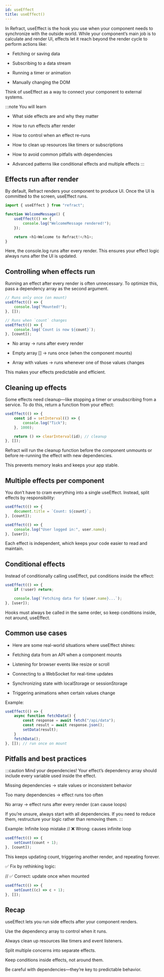 ```yaml
---
id: useEffect
title: useEffect()
---
```


In Refract, useEffect is the hook you use when your component needs to synchronize with the outside world.
While your component’s main job is to calculate and render UI, effects let it reach beyond the render cycle to perform actions like:

- Fetching or saving data

- Subscribing to a data stream

- Running a timer or animation

- Manually changing the DOM

Think of useEffect as a way to connect your component to external systems.

:::note
You will learn

- What side effects are and why they matter

- How to run effects after render

- How to control when an effect re-runs

- How to clean up resources like timers or subscriptions

- How to avoid common pitfalls with dependencies

- Advanced patterns like conditional effects and multiple effects
  :::

## Effects run after render

By default, Refract renders your component to produce UI. Once the UI is committed to the screen, useEffect runs.

```js
import { useEffect } from "refract";

function WelcomeMessage() {
	useEffect(() => {
		console.log("WelcomeMessage rendered!");
	});

	return <h1>Welcome to Refract!</h1>;
}
```

Here, the console.log runs after every render. This ensures your effect logic always runs after the UI is updated.

## Controlling when effects run

Running an effect after every render is often unnecessary. To optimize this, pass a dependency array as the second argument.

```js
// Runs only once (on mount)
useEffect(() => {
	console.log("Mounted!");
}, []);

// Runs when `count` changes
useEffect(() => {
	console.log(`Count is now ${count}`);
}, [count]);
```

- No array → runs after every render

- Empty array [] → runs once (when the component mounts)

- Array with values → runs whenever one of those values changes

This makes your effects predictable and efficient.

## Cleaning up effects

Some effects need cleanup—like stopping a timer or unsubscribing from a service. To do this, return a function from your effect:

```js
useEffect(() => {
	const id = setInterval(() => {
		console.log("Tick");
	}, 1000);

	return () => clearInterval(id); // cleanup
}, []);
```

Refract will run the cleanup function before the component unmounts or before re-running the effect with new dependencies.

This prevents memory leaks and keeps your app stable.

## Multiple effects per component

You don’t have to cram everything into a single useEffect. Instead, split effects by responsibility:

```js
useEffect(() => {
	document.title = `Count: ${count}`;
}, [count]);

useEffect(() => {
	console.log("User logged in:", user.name);
}, [user]);
```

Each effect is independent, which keeps your code easier to read and maintain.

## Conditional effects

Instead of conditionally calling useEffect, put conditions inside the effect:

```js
useEffect(() => {
	if (!user) return;

	console.log(`Fetching data for ${user.name}...`);
}, [user]);
```

Hooks must always be called in the same order, so keep conditions inside, not around, useEffect.

## Common use cases

- Here are some real-world situations where useEffect shines:

- Fetching data from an API when a component mounts

- Listening for browser events like resize or scroll

- Connecting to a WebSocket for real-time updates

- Synchronizing state with localStorage or sessionStorage

- Triggering animations when certain values change

Example:

```js
useEffect(() => {
	async function fetchData() {
		const response = await fetch("/api/data");
		const result = await response.json();
		setData(result);
	}
	fetchData();
}, []); // run once on mount
```

## Pitfalls and best practices

:::caution Mind your dependencies!
Your effect’s dependency array should include every variable used inside the effect.

Missing dependencies → stale values or inconsistent behavior

Too many dependencies → effect runs too often

No array → effect runs after every render (can cause loops)

If you’re unsure, always start with all dependencies. If you need to reduce them, restructure your logic rather than removing them.
:::

Example: Infinite loop mistake
// ❌ Wrong: causes infinite loop

```js
useEffect(() => {
	setCount(count + 1);
}, [count]);
```

This keeps updating count, triggering another render, and repeating forever.

✅ Fix by rethinking logic:

// ✅ Correct: update once when mounted

```js
useEffect(() => {
	setCount((c) => c + 1);
}, []);
```

## Recap

useEffect lets you run side effects after your component renders.

Use the dependency array to control when it runs.

Always clean up resources like timers and event listeners.

Split multiple concerns into separate effects.

Keep conditions inside effects, not around them.

Be careful with dependencies—they’re key to predictable behavior.
